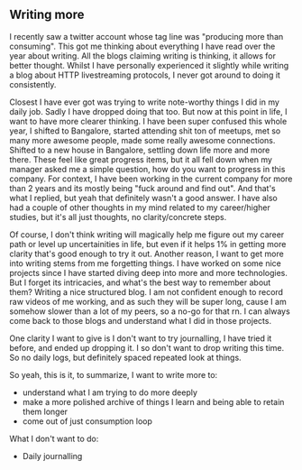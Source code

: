## Writing more

I recently saw a twitter account whose tag line was "producing more than consuming". This got me thinking about everything I have read over the year about writing. All the blogs claiming writing is thinking, it allows for better thought. Whilst I have personally experienced it slightly while writing a blog about HTTP livestreaming protocols, I never got around to doing it consistently.

Closest I have ever got was trying to write note-worthy things I did in my daily job. Sadly I have dropped doing that too. But now at this point in life, I want to have more clearer thinking. I have been super confused this whole year, I shifted to Bangalore, started attending shit ton of meetups, met so many more awesome people, made some really awesome connections. Shifted to a new house in Bangalore, settling down life more and more there. These feel like great progress items, but it all fell down when my manager asked me a simple question, how do you want to progress in this company. For context, I have been working in the current company for more than 2 years and its mostly being "fuck around and find out". And that's what I replied, but yeah that definitely wasn't a good answer. I have also had a couple of other thoughts in my mind related to my career/higher studies, but it's all just thoughts, no clarity/concrete steps.

Of course, I don't think writing will magically help me figure out my career path or level up uncertainities in life, but even if it helps 1% in getting more clarity that's good enough to try it out. Another reason, I want to get more into writing stems from me forgetting things. I have worked on some nice projects since I have started diving deep into more and more technologies. But I forget its intricacies, and what's the best way to remember about them? Writing a nice structured blog. I am not confident enough to record raw videos of me working, and as such they will be super long, cause I am somehow slower than a lot of my peers, so a no-go for that rn. I can always come back to those blogs and understand what I did in those projects.

One clarity I want to give is I don't want to try journalling, I have tried it before, and ended up dropping it. I so don't want to drop writing this time. So no daily logs, but definitely spaced repeated look at things.

So yeah, this is it, to summarize, I want to write more to:
- understand what I am trying to do more deeply
- make a more polished archive of things I learn and being able to retain them longer
- come out of just consumption loop

What I don't want to do:
- Daily journalling
